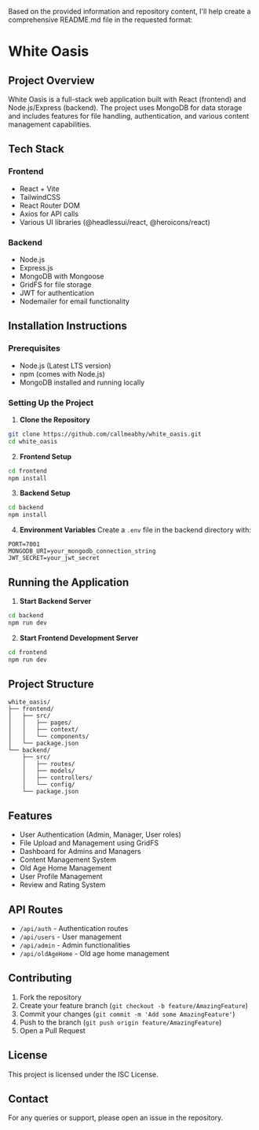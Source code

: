 Based on the provided information and repository content, I'll help create a comprehensive README.md file in the requested format:

# White Oasis

## Project Overview

White Oasis is a full-stack web application built with React (frontend) and Node.js/Express (backend). The project uses MongoDB for data storage and includes features for file handling, authentication, and various content management capabilities.

## Tech Stack

### Frontend

- React + Vite
- TailwindCSS
- React Router DOM
- Axios for API calls
- Various UI libraries (@headlessui/react, @heroicons/react)

### Backend

- Node.js
- Express.js
- MongoDB with Mongoose
- GridFS for file storage
- JWT for authentication
- Nodemailer for email functionality

## Installation Instructions

### Prerequisites

- Node.js (Latest LTS version)
- npm (comes with Node.js)
- MongoDB installed and running locally

### Setting Up the Project

1. **Clone the Repository**

```bash
git clone https://github.com/callmeabhy/white_oasis.git
cd white_oasis
```

2. **Frontend Setup**

```bash
cd frontend
npm install
```

3. **Backend Setup**

```bash
cd backend
npm install
```

4. **Environment Variables**
   Create a `.env` file in the backend directory with:

```env
PORT=7001
MONGODB_URI=your_mongodb_connection_string
JWT_SECRET=your_jwt_secret
```

## Running the Application

1. **Start Backend Server**

```bash
cd backend
npm run dev
```

2. **Start Frontend Development Server**

```bash
cd frontend
npm run dev
```

## Project Structure

```
white_oasis/
├── frontend/
│   ├── src/
│   │   ├── pages/
│   │   ├── context/
│   │   └── components/
│   └── package.json
└── backend/
    ├── src/
    │   ├── routes/
    │   ├── models/
    │   ├── controllers/
    │   └── config/
    └── package.json
```

## Features

- User Authentication (Admin, Manager, User roles)
- File Upload and Management using GridFS
- Dashboard for Admins and Managers
- Content Management System
- Old Age Home Management
- User Profile Management
- Review and Rating System

## API Routes

- `/api/auth` - Authentication routes
- `/api/users` - User management
- `/api/admin` - Admin functionalities
- `/api/oldAgeHome` - Old age home management

## Contributing

1. Fork the repository
2. Create your feature branch (`git checkout -b feature/AmazingFeature`)
3. Commit your changes (`git commit -m 'Add some AmazingFeature'`)
4. Push to the branch (`git push origin feature/AmazingFeature`)
5. Open a Pull Request

## License

This project is licensed under the ISC License.

## Contact

For any queries or support, please open an issue in the repository.

